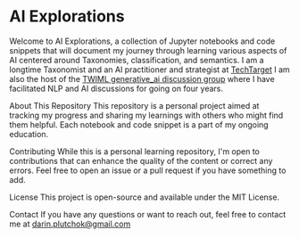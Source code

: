 # AI Explorations
Welcome to AI Explorations, a collection of Jupyter notebooks and code snippets that will document my journey through learning various aspects of AI centered around Taxonomies, classification, and semantics.
I am a longtime Taxonomist and an AI practitioner and strategist at [TechTarget](https://www.techtarget.com/) I am also the host of the [TWIML generative_ai discussion group](https://twimlai.com/community/program/generative-ai/) where I have facilitated NLP and AI discussions for going on four years.

About This Repository
This repository is a personal project aimed at tracking my progress and sharing my learnings with others who might find them helpful. Each notebook and code snippet is a part of my ongoing education.

Contributing
While this is a personal learning repository, I'm open to contributions that can enhance the quality of the content or correct any errors. Feel free to open an issue or a pull request if you have something to add.

License
This project is open-source and available under the MIT License.

Contact
If you have any questions or want to reach out, feel free to contact me at darin.plutchok@gmail.com
